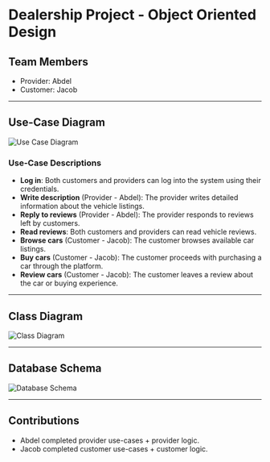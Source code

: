 # Dealership Project - Object Oriented Design

## Team Members
- Provider: Abdel
- Customer: Jacob

---

## Use-Case Diagram

![Use Case Diagram](use-case-model.png)

### Use-Case Descriptions

- **Log in**: Both customers and providers can log into the system using their credentials.
- **Write description** (Provider - Abdel): The provider writes detailed information about the vehicle listings.
- **Reply to reviews** (Provider - Abdel): The provider responds to reviews left by customers.
- **Read reviews**: Both customers and providers can read vehicle reviews.
- **Browse cars** (Customer - Jacob): The customer browses available car listings.
- **Buy cars** (Customer - Jacob): The customer proceeds with purchasing a car through the platform.
- **Review cars** (Customer - Jacob): The customer leaves a review about the car or buying experience.

---

## Class Diagram

![Class Diagram](class-diagram.png)

---

## Database Schema

![Database Schema](database-schema.png)

---

## Contributions

- Abdel completed provider use-cases + provider logic.
- Jacob completed customer use-cases + customer logic.
